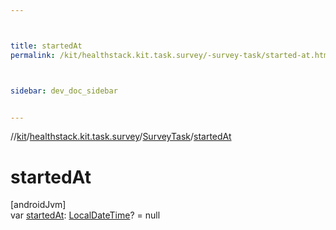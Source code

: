```yaml
---



title: startedAt
permalink: /kit/healthstack.kit.task.survey/-survey-task/started-at.html



sidebar: dev_doc_sidebar


---
```




//[kit](/kit.html)/[healthstack.kit.task.survey](../index.html)/[SurveyTask](index.html)/[startedAt](started-at.html)



# startedAt



[androidJvm]\
var [startedAt](started-at.html): [LocalDateTime](https://developer.android.com/reference/kotlin/java/time/LocalDateTime.html)? = null






